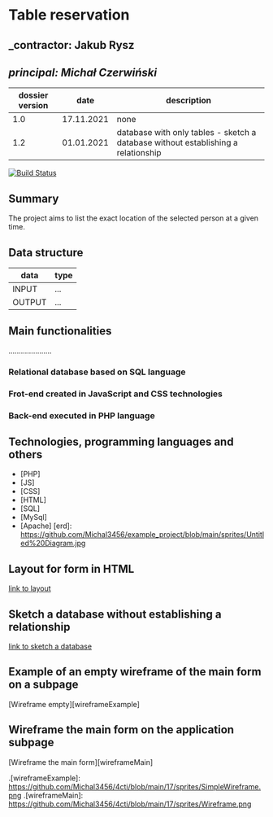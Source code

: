 # Table reservation

## _contractor: Jakub Rysz
## _principal: Michał Czerwiński_

| dossier version | date | description |
| ------ | ------ | ------ |
| 1.0 | 17.11.2021 | none |
| 1.2 | 01.01.2021 | database with only tables - sketch a database without establishing a relationship |

[![Build Status](https://travis-ci.org/joemccann/dillinger.svg?branch=master)](https://travis-ci.org/joemccann/dillinger)

## Summary
The project aims to list the exact location of the selected person at a given time.

## Data structure

| data | type |
| ------ | ------ |
| INPUT |  ... |
| OUTPUT |  ...  |

## Main functionalities
.....................

### Relational database based on SQL language

### Frot-end created in JavaScript and CSS technologies

### Back-end executed in PHP language

## Technologies, programming languages and others

- [PHP]
- [JS]
- [CSS]
- [HTML]
- [SQL]
- [MySql]
- [Apache]
 [erd]: <https://github.com/Michal3456/example_project/blob/main/sprites/Untitled%20Diagram.jpg>
## Layout for form in HTML

[link to layout][form]

## Sketch a database without establishing a relationship

[link to sketch a database][db]

## Example of an empty wireframe of the main form on a subpage

[Wireframe empty][wireframeExample]

## Wireframe the main form on the application subpage

[Wireframe the main form][wireframeMain]

[form]: <https://github.com/Michal3456/4cti/blob/main/17/sprites/Untitled Diagram.drawio.png>
[db]: <https://github.com/Michal3456/4cti/blob/main/17/sprites/database.drawio.png>
.[wireframeExample]: <https://github.com/Michal3456/4cti/blob/main/17/sprites/SimpleWireframe.png>
.[wireframeMain]: <https://github.com/Michal3456/4cti/blob/main/17/sprites/Wireframe.png>
